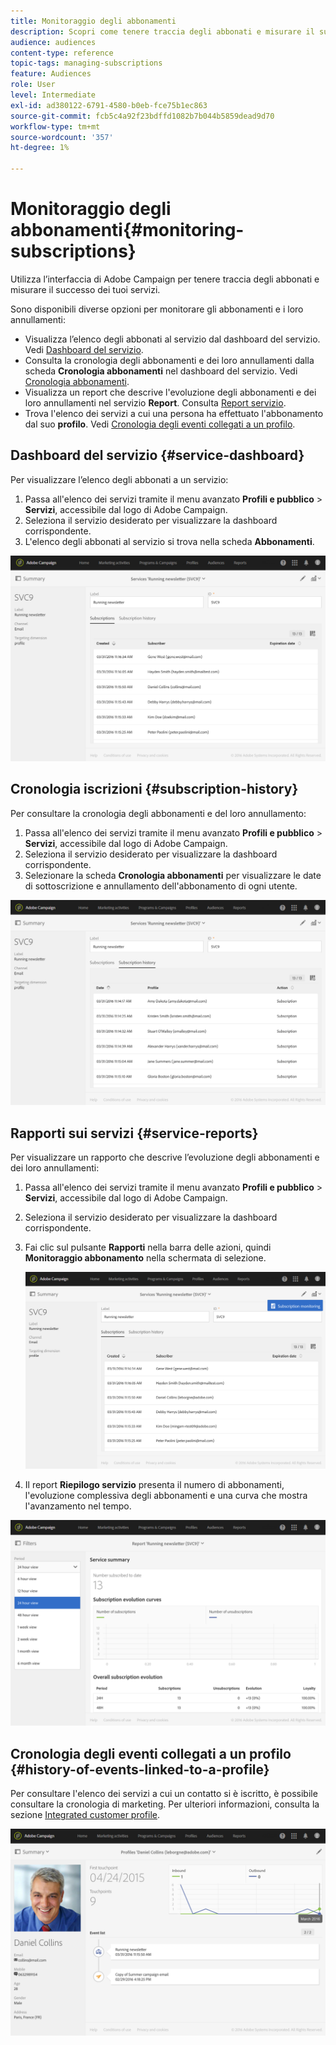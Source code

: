 ```yaml
---
title: Monitoraggio degli abbonamenti
description: Scopri come tenere traccia degli abbonati e misurare il successo dei servizi utilizzando dashboard e rapporti.
audience: audiences
content-type: reference
topic-tags: managing-subscriptions
feature: Audiences
role: User
level: Intermediate
exl-id: ad380122-6791-4580-b0eb-fce75b1ec863
source-git-commit: fcb5c4a92f23bdffd1082b7b044b5859dead9d70
workflow-type: tm+mt
source-wordcount: '357'
ht-degree: 1%

---
```


# Monitoraggio degli abbonamenti{#monitoring-subscriptions}

Utilizza l’interfaccia di Adobe Campaign per tenere traccia degli abbonati e misurare il successo dei tuoi servizi.

Sono disponibili diverse opzioni per monitorare gli abbonamenti e i loro annullamenti:

* Visualizza l’elenco degli abbonati al servizio dal dashboard del servizio. Vedi [Dashboard del servizio](#service-dashboard).
* Consulta la cronologia degli abbonamenti e dei loro annullamenti dalla scheda **Cronologia abbonamenti** nel dashboard del servizio. Vedi [Cronologia abbonamenti](#subscription-history).
* Visualizza un report che descrive l&#39;evoluzione degli abbonamenti e dei loro annullamenti nel servizio **Report**. Consulta [Report servizio](#service-reports).
* Trova l&#39;elenco dei servizi a cui una persona ha effettuato l&#39;abbonamento dal suo **profilo**. Vedi [Cronologia degli eventi collegati a un profilo](#history-of-events-linked-to-a-profile).

## Dashboard del servizio {#service-dashboard}

Per visualizzare l’elenco degli abbonati a un servizio:

1. Passa all&#39;elenco dei servizi tramite il menu avanzato **Profili e pubblico** > **Servizi**, accessibile dal logo di Adobe Campaign.
1. Seleziona il servizio desiderato per visualizzare la dashboard corrispondente.
1. L&#39;elenco degli abbonati al servizio si trova nella scheda **Abbonamenti**.

![](assets/lp_monitoring_subscriptions_1.png)

## Cronologia iscrizioni {#subscription-history}

Per consultare la cronologia degli abbonamenti e del loro annullamento:

1. Passa all&#39;elenco dei servizi tramite il menu avanzato **Profili e pubblico** > **Servizi**, accessibile dal logo di Adobe Campaign.
1. Seleziona il servizio desiderato per visualizzare la dashboard corrispondente.
1. Selezionare la scheda **Cronologia abbonamenti** per visualizzare le date di sottoscrizione e annullamento dell&#39;abbonamento di ogni utente.

![](assets/lp_monitoring_subscriptions_2.png)

## Rapporti sui servizi {#service-reports}

Per visualizzare un rapporto che descrive l’evoluzione degli abbonamenti e dei loro annullamenti:

1. Passa all&#39;elenco dei servizi tramite il menu avanzato **Profili e pubblico** > **Servizi**, accessibile dal logo di Adobe Campaign.
1. Seleziona il servizio desiderato per visualizzare la dashboard corrispondente.
1. Fai clic sul pulsante **Rapporti** nella barra delle azioni, quindi **Monitoraggio abbonamento** nella schermata di selezione.

   ![](assets/lp_monitoring_subscriptions_3.png)

1. Il report **Riepilogo servizio** presenta il numero di abbonamenti, l&#39;evoluzione complessiva degli abbonamenti e una curva che mostra l&#39;avanzamento nel tempo.

![](assets/lp_monitoring_subscriptions_4.png)

## Cronologia degli eventi collegati a un profilo {#history-of-events-linked-to-a-profile}

Per consultare l&#39;elenco dei servizi a cui un contatto si è iscritto, è possibile consultare la cronologia di marketing. Per ulteriori informazioni, consulta la sezione [Integrated customer profile](../../audiences/using/integrated-customer-profile.md).

![](assets/lp_monitoring_subscriptions_5.png)
